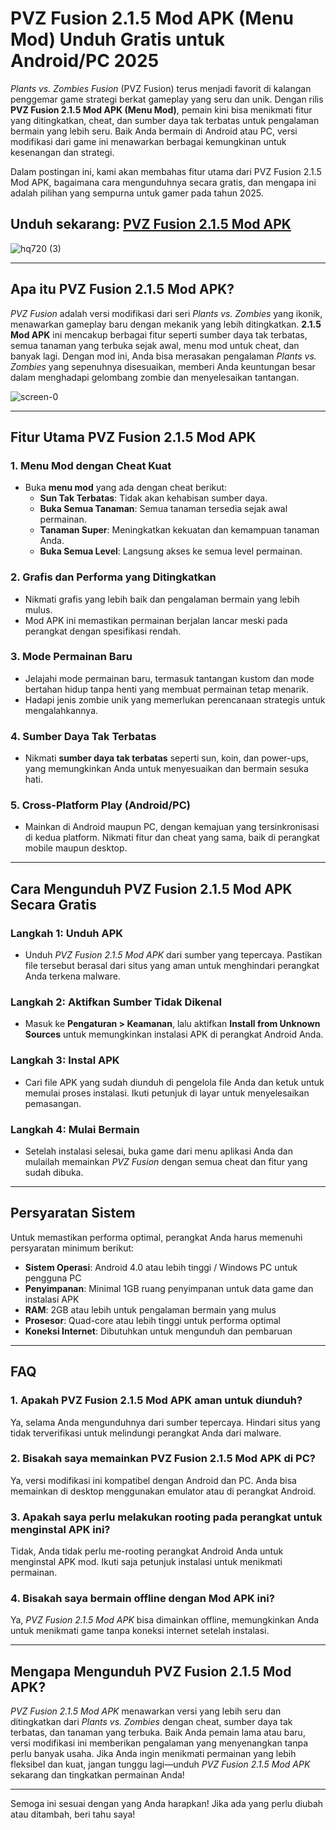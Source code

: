 # **PVZ Fusion 2.1.5 Mod APK (Menu Mod) Unduh Gratis untuk Android/PC 2025**

*Plants vs. Zombies Fusion* (PVZ Fusion) terus menjadi favorit di kalangan penggemar game strategi berkat gameplay yang seru dan unik. Dengan rilis **PVZ Fusion 2.1.5 Mod APK (Menu Mod)**, pemain kini bisa menikmati fitur yang ditingkatkan, cheat, dan sumber daya tak terbatas untuk pengalaman bermain yang lebih seru. Baik Anda bermain di Android atau PC, versi modifikasi dari game ini menawarkan berbagai kemungkinan untuk kesenangan dan strategi.

Dalam postingan ini, kami akan membahas fitur utama dari PVZ Fusion 2.1.5 Mod APK, bagaimana cara mengunduhnya secara gratis, dan mengapa ini adalah pilihan yang sempurna untuk gamer pada tahun 2025.

## Unduh sekarang: [PVZ Fusion 2.1.5 Mod APK](https://spoo.me/dBQ7u8)

![hq720 (3)](https://github.com/user-attachments/assets/15567a6e-8c44-47db-9ab9-f40d09d16bd1)

---

## Apa itu PVZ Fusion 2.1.5 Mod APK?

*PVZ Fusion* adalah versi modifikasi dari seri *Plants vs. Zombies* yang ikonik, menawarkan gameplay baru dengan mekanik yang lebih ditingkatkan. **2.1.5 Mod APK** ini mencakup berbagai fitur seperti sumber daya tak terbatas, semua tanaman yang terbuka sejak awal, menu mod untuk cheat, dan banyak lagi. Dengan mod ini, Anda bisa merasakan pengalaman *Plants vs. Zombies* yang sepenuhnya disesuaikan, memberi Anda keuntungan besar dalam menghadapi gelombang zombie dan menyelesaikan tantangan.

![screen-0](https://github.com/user-attachments/assets/dbe45f09-96ab-46bb-89af-d6b1ad0b955d)

---

## Fitur Utama PVZ Fusion 2.1.5 Mod APK

### 1. **Menu Mod dengan Cheat Kuat**
   - Buka **menu mod** yang ada dengan cheat berikut:
     - **Sun Tak Terbatas**: Tidak akan kehabisan sumber daya.
     - **Buka Semua Tanaman**: Semua tanaman tersedia sejak awal permainan.
     - **Tanaman Super**: Meningkatkan kekuatan dan kemampuan tanaman Anda.
     - **Buka Semua Level**: Langsung akses ke semua level permainan.

### 2. **Grafis dan Performa yang Ditingkatkan**
   - Nikmati grafis yang lebih baik dan pengalaman bermain yang lebih mulus.
   - Mod APK ini memastikan permainan berjalan lancar meski pada perangkat dengan spesifikasi rendah.

### 3. **Mode Permainan Baru**
   - Jelajahi mode permainan baru, termasuk tantangan kustom dan mode bertahan hidup tanpa henti yang membuat permainan tetap menarik.
   - Hadapi jenis zombie unik yang memerlukan perencanaan strategis untuk mengalahkannya.

### 4. **Sumber Daya Tak Terbatas**
   - Nikmati **sumber daya tak terbatas** seperti sun, koin, dan power-ups, yang memungkinkan Anda untuk menyesuaikan dan bermain sesuka hati.

### 5. **Cross-Platform Play (Android/PC)**
   - Mainkan di Android maupun PC, dengan kemajuan yang tersinkronisasi di kedua platform. Nikmati fitur dan cheat yang sama, baik di perangkat mobile maupun desktop.

---

## Cara Mengunduh PVZ Fusion 2.1.5 Mod APK Secara Gratis

### Langkah 1: Unduh APK
   - Unduh *PVZ Fusion 2.1.5 Mod APK* dari sumber yang tepercaya. Pastikan file tersebut berasal dari situs yang aman untuk menghindari perangkat Anda terkena malware.

### Langkah 2: Aktifkan Sumber Tidak Dikenal
   - Masuk ke **Pengaturan > Keamanan**, lalu aktifkan **Install from Unknown Sources** untuk memungkinkan instalasi APK di perangkat Android Anda.

### Langkah 3: Instal APK
   - Cari file APK yang sudah diunduh di pengelola file Anda dan ketuk untuk memulai proses instalasi. Ikuti petunjuk di layar untuk menyelesaikan pemasangan.

### Langkah 4: Mulai Bermain
   - Setelah instalasi selesai, buka game dari menu aplikasi Anda dan mulailah memainkan *PVZ Fusion* dengan semua cheat dan fitur yang sudah dibuka.

---

## Persyaratan Sistem

Untuk memastikan performa optimal, perangkat Anda harus memenuhi persyaratan minimum berikut:

- **Sistem Operasi**: Android 4.0 atau lebih tinggi / Windows PC untuk pengguna PC
- **Penyimpanan**: Minimal 1GB ruang penyimpanan untuk data game dan instalasi APK
- **RAM**: 2GB atau lebih untuk pengalaman bermain yang mulus
- **Prosesor**: Quad-core atau lebih tinggi untuk performa optimal
- **Koneksi Internet**: Dibutuhkan untuk mengunduh dan pembaruan

---

## FAQ

### 1. **Apakah PVZ Fusion 2.1.5 Mod APK aman untuk diunduh?**
Ya, selama Anda mengunduhnya dari sumber tepercaya. Hindari situs yang tidak terverifikasi untuk melindungi perangkat Anda dari malware.

### 2. **Bisakah saya memainkan PVZ Fusion 2.1.5 Mod APK di PC?**
Ya, versi modifikasi ini kompatibel dengan Android dan PC. Anda bisa memainkan di desktop menggunakan emulator atau di perangkat Android.

### 3. **Apakah saya perlu melakukan rooting pada perangkat untuk menginstal APK ini?**
Tidak, Anda tidak perlu me-rooting perangkat Android Anda untuk menginstal APK mod. Ikuti saja petunjuk instalasi untuk menikmati permainan.

### 4. **Bisakah saya bermain offline dengan Mod APK ini?**
Ya, *PVZ Fusion 2.1.5 Mod APK* bisa dimainkan offline, memungkinkan Anda untuk menikmati game tanpa koneksi internet setelah instalasi.

---

## Mengapa Mengunduh PVZ Fusion 2.1.5 Mod APK?

*PVZ Fusion 2.1.5 Mod APK* menawarkan versi yang lebih seru dan ditingkatkan dari *Plants vs. Zombies* dengan cheat, sumber daya tak terbatas, dan tanaman yang terbuka. Baik Anda pemain lama atau baru, versi modifikasi ini memberikan pengalaman yang menyenangkan tanpa perlu banyak usaha. Jika Anda ingin menikmati permainan yang lebih fleksibel dan kuat, jangan tunggu lagi—unduh *PVZ Fusion 2.1.5 Mod APK* sekarang dan tingkatkan permainan Anda!

---

Semoga ini sesuai dengan yang Anda harapkan! Jika ada yang perlu diubah atau ditambah, beri tahu saya!
